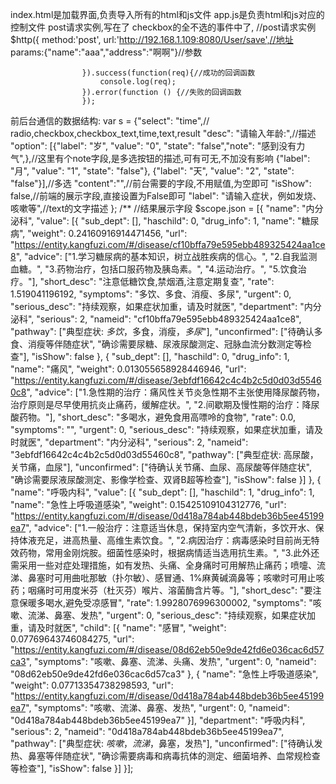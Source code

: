 index.html是加载界面,负责导入所有的html和js文件
app.js是负责html和js对应的控制文件
post请求实例,写在了 checkbox的全不选的事件中了,
 //post请求实例
                    $http({
                        method:'post',
                        url:'http://192.168.1.109:8080/User/save',//地址
                        params:{"name":"aaa","address":"啊啊"}//参数

                    }).success(function(req){//成功的回调函数
                        console.log(req);
                    }).error(function () {//失败的回调函数
                    });
前后台通信的数据结构:
var s = {"select": "time",// radio,checkbox,checkbox_text,time,text,result
         "desc": "请输入年龄:",//描述
         "option": [{"label": "岁", "value": "0", "state": "false","note": "感到没有力气",},//这里有个note字段,是多选按钮的描述,可有可无,不加没有影响
                    {"label": "月", "value": "1", "state": "false"},
                    {"label": "天", "value": "2", "state": "false"}],//多选
                    "content":"",//前台需要的字段,不用赋值,为空即可
                    "isShow": false,//前端的展示字段,直接设置为False即可
                    "label": "请输入症状，例如发烧、咳嗽等",//text的文字描述
                        };
                        /**
  //结果展示字段
  $scope.json =
                [{
                    "name": "内分泌科",
                    "value": [{
                        "sub_dept": [],
                        "haschild": 0,
                        "drug_info": 1,
                        "name": "糖尿病",
                        "weight": 0.24160916914471456,
                        "url": "https://entity.kangfuzi.com/#/disease/cf10bffa79e595ebb489325424aa1ce8",
                        "advice": ["1.学习糖尿病的基本知识，树立战胜疾病的信心。", "2.自我监测血糖。", "3.药物治疗，包括口服药物及胰岛素。", "4.运动治疗。", "5.饮食治疗。"],
                        "short_desc": "注意低糖饮食,禁烟酒,注意定期复查",
                        "rate": 1.519041196192,
                        "symptoms": "多饮、多食、消瘦、多尿",
                        "urgent": 0,
                        "serious_desc": "持续观察，如果症状加重，请及时就医",
                        "department": "内分泌科",
                        "serious": 2,
                        "nameid": "cf10bffa79e595ebb489325424aa1ce8",
                        "pathway": ["典型症状: <em>多饮</em>，多食，消瘦，<em>多尿</em>"],
                        "unconfirmed": ["待确认多食、消瘦等伴随症状", "确诊需要尿糖、尿液尿酸测定、冠脉血流分数测定等检查"],
                        "isShow": false
                    }, {
                        "sub_dept": [],
                        "haschild": 0,
                        "drug_info": 1,
                        "name": "痛风",
                        "weight": 0.013055658928446946,
                        "url": "https://entity.kangfuzi.com/#/disease/3ebfdf16642c4c4b2c5d0d03d55460c8",
                        "advice": ["1.急性期的治疗：痛风性关节炎急性期不主张使用降尿酸药物，治疗原则是尽早使用抗炎止痛药，缓解症状。", "2.间歇期及慢性期的治疗：降尿酸药物。"],
                        "short_desc": "多喝水，避免食用高嘌呤的食物",
                        "rate": 0.0,
                        "symptoms": "",
                        "urgent": 0,
                        "serious_desc": "持续观察，如果症状加重，请及时就医",
                        "department": "内分泌科",
                        "serious": 2,
                        "nameid": "3ebfdf16642c4c4b2c5d0d03d55460c8",
                        "pathway": ["典型症状: 高尿酸，关节痛，血尿"],
                        "unconfirmed": ["待确认关节痛、血尿、高尿酸等伴随症状", "确诊需要尿液尿酸测定、影像学检查、双肾B超等检查"],
                        "isShow": false
                    }]
                }, {
                    "name": "呼吸内科",
                    "value": [{
                        "sub_dept": [],
                        "haschild": 1,
                        "drug_info": 1,
                        "name": "急性上呼吸道感染",
                        "weight": 0.15425109104312776,
                        "url": "https://entity.kangfuzi.com/#/disease/0d418a784ab448bdeb36b5ee45199ea7",
                        "advice": ["1.一般治疗：注意适当休息，保持室内空气清新，多饮开水、保持体液充足，进高热量、高维生素饮食。", "2.病因治疗：病毒感染时目前尚无特效药物，常用金刚烷胺。细菌性感染时，根据病情适当选用抗生素。", "3.此外还需采用一些对症处理措施，如有发热、头痛、全身痛时可用解热止痛药；喷嚏、流涕、鼻塞时可用曲吡那敏（扑尔敏）、感冒通、1%麻黄碱滴鼻等；咳嗽时可用止咳药；咽痛时可用度米芬（杜灭芬）喉片、溶菌酶含片等。"],
                        "short_desc": "要注意保暖多喝水,避免受凉感冒",
                        "rate": 1.9928076996300002,
                        "symptoms": "咳嗽、流涕、鼻塞、发热",
                        "urgent": 0,
                        "serious_desc": "持续观察，如果症状加重，请及时就医",
                        "child": [{
                            "name": "感冒",
                            "weight": 0.07769643746084275,
                            "url": "https://entity.kangfuzi.com/#/disease/08d62eb50e9de42fd6e036cac6d57ca3",
                            "symptoms": "咳嗽、鼻塞、流涕、头痛、发热",
                            "urgent": 0,
                            "nameid": "08d62eb50e9de42fd6e036cac6d57ca3"
                        }, {
                            "name": "急性上呼吸道感染",
                            "weight": 0.07713354738298593,
                            "url": "https://entity.kangfuzi.com/#/disease/0d418a784ab448bdeb36b5ee45199ea7",
                            "symptoms": "咳嗽、流涕、鼻塞、发热",
                            "urgent": 0,
                            "nameid": "0d418a784ab448bdeb36b5ee45199ea7"
                        }],
                        "department": "呼吸内科",
                        "serious": 2,
                        "nameid": "0d418a784ab448bdeb36b5ee45199ea7",
                        "pathway": ["典型症状: <em>咳嗽</em>，<em>流涕</em>，鼻塞，发热"],
                        "unconfirmed": ["待确认发热、鼻塞等伴随症状", "确诊需要病毒和病毒抗体的测定、细菌培养、血常规检查等检查"],
                        "isShow": false
                    }]
                }];